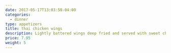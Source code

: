 ```yaml
---
date: 2017-05-17T13:03:58-04:00
categories:
  - dinner
type: appetizers
title: thai chicken wings
description: Lightly battered wings deep fried and served with sweet chili sauce and spicy sauce.
price: 7.95
weight: 5
---
```

